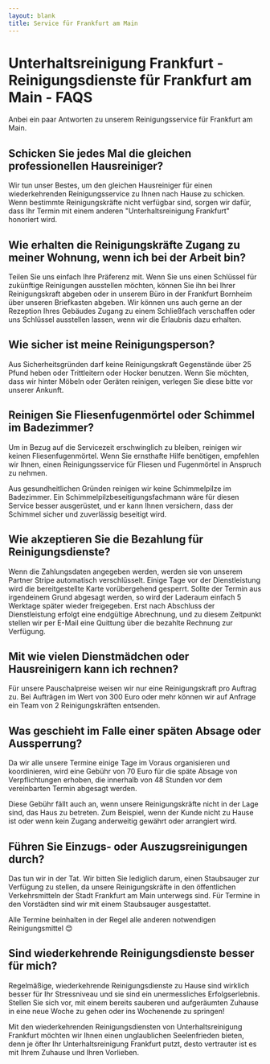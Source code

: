 ```yaml
---
layout: blank
title: Service für Frankfurt am Main 
---
```


# Unterhaltsreinigung Frankfurt - Reinigungsdienste für Frankfurt am Main - FAQS

Anbei ein paar Antworten zu unserem Reinigungsservice für Frankfurt am Main. 

## Schicken Sie jedes Mal die gleichen professionellen Hausreiniger? 

Wir tun unser Bestes, um den gleichen Hausreiniger für einen wiederkehrenden Reinigungsservice zu Ihnen nach Hause zu schicken. Wenn bestimmte Reinigungskräfte nicht verfügbar sind, sorgen wir dafür, dass Ihr Termin mit einem anderen "Unterhaltsreinigung Frankfurt" honoriert wird.

## Wie erhalten die Reinigungskräfte Zugang zu meiner Wohnung, wenn ich bei der Arbeit bin? 

Teilen Sie uns einfach Ihre Präferenz mit. Wenn Sie uns einen Schlüssel für zukünftige Reinigungen ausstellen möchten, können Sie ihn bei Ihrer Reinigungskraft abgeben oder in unserem Büro in der Frankfurt Bornheim über unseren Briefkasten abgeben. Wir können uns auch gerne an der Rezeption Ihres Gebäudes Zugang zu einem Schließfach verschaffen oder uns Schlüssel ausstellen lassen, wenn wir die Erlaubnis dazu erhalten.

## Wie sicher ist meine Reinigungsperson? 
Aus Sicherheitsgründen darf keine Reinigungskraft Gegenstände über 25 Pfund heben oder Trittleitern oder Hocker benutzen. Wenn Sie möchten, dass wir hinter Möbeln oder Geräten reinigen, verlegen Sie diese bitte vor unserer Ankunft.

## Reinigen Sie Fliesenfugenmörtel oder Schimmel im Badezimmer? 
Um in Bezug auf die Servicezeit erschwinglich zu bleiben, reinigen wir keinen Fliesenfugenmörtel. Wenn Sie ernsthafte Hilfe benötigen, empfehlen wir Ihnen, einen Reinigungsservice für Fliesen und Fugenmörtel in Anspruch zu nehmen.

Aus gesundheitlichen Gründen reinigen wir keine Schimmelpilze im Badezimmer. Ein Schimmelpilzbeseitigungsfachmann wäre für diesen Service besser ausgerüstet, und er kann Ihnen versichern, dass der Schimmel sicher und zuverlässig beseitigt wird.

## Wie akzeptieren Sie die Bezahlung für Reinigungsdienste? 
Wenn die Zahlungsdaten angegeben werden, werden sie von unserem Partner Stripe automatisch verschlüsselt. Einige Tage vor der Dienstleistung wird die bereitgestellte Karte vorübergehend gesperrt. Sollte der Termin aus irgendeinem Grund abgesagt werden, so wird der Laderaum einfach 5 Werktage später wieder freigegeben. Erst nach Abschluss der Dienstleistung erfolgt eine endgültige Abrechnung, und zu diesem Zeitpunkt stellen wir per E-Mail eine Quittung über die bezahlte Rechnung zur Verfügung.

## Mit wie vielen Dienstmädchen oder Hausreinigern kann ich rechnen? 
Für unsere Pauschalpreise weisen wir nur eine Reinigungskraft pro Auftrag zu. Bei Aufträgen im Wert von 300 Euro oder mehr können wir auf Anfrage ein Team von 2 Reinigungskräften entsenden.

## Was geschieht im Falle einer späten Absage oder Aussperrung? 
Da wir alle unsere Termine einige Tage im Voraus organisieren und koordinieren, wird eine Gebühr von 70 Euro für die späte Absage von Verpflichtungen erhoben, die innerhalb von 48 Stunden vor dem vereinbarten Termin abgesagt werden.

Diese Gebühr fällt auch an, wenn unsere Reinigungskräfte nicht in der Lage sind, das Haus zu betreten. Zum Beispiel, wenn der Kunde nicht zu Hause ist oder wenn kein Zugang anderweitig gewährt oder arrangiert wird.

## Führen Sie Einzugs- oder Auszugsreinigungen durch? 

Das tun wir in der Tat. Wir bitten Sie lediglich darum, einen Staubsauger zur Verfügung zu stellen, da unsere Reinigungskräfte in den öffentlichen Verkehrsmitteln der Stadt Frankfurt am Main unterwegs sind. Für Termine in den Vorstädten sind wir mit einem Staubsauger ausgestattet.

Alle Termine beinhalten in der Regel alle anderen notwendigen Reinigungsmittel 😊

## Sind wiederkehrende Reinigungsdienste besser für mich? 

Regelmäßige, wiederkehrende Reinigungsdienste zu Hause sind wirklich besser für Ihr Stressniveau und sie sind ein unermessliches Erfolgserlebnis. Stellen Sie sich vor, mit einem bereits sauberen und aufgeräumten Zuhause in eine neue Woche zu gehen oder ins Wochenende zu springen!

Mit den wiederkehrenden Reinigungsdiensten von Unterhaltsreinigung Frankfurt möchten wir Ihnen einen unglaublichen Seelenfrieden bieten, denn je öfter Ihr Unterhaltsreinigung Frankfurt putzt, desto vertrauter ist es mit Ihrem Zuhause und Ihren Vorlieben.
